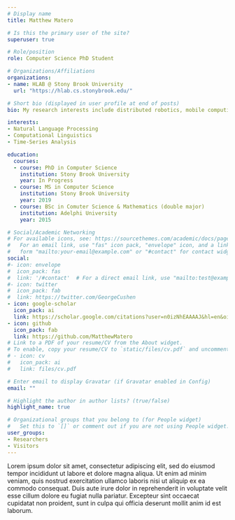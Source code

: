 ```yaml
---
# Display name
title: Matthew Matero

# Is this the primary user of the site?
superuser: true

# Role/position
role: Computer Science PhD Student

# Organizations/Affiliations
organizations:
- name: HLAB @ Stony Brook University
  url: "https://hlab.cs.stonybrook.edu/"

# Short bio (displayed in user profile at end of posts)
bio: My research interests include distributed robotics, mobile computing and programmable matter.

interests:
- Natural Language Processing
- Computational Linguistics
- Time-Series Analysis

education:
  courses:
  - course: PhD in Computer Science
    institution: Stony Brook University
    year: In Progress
  - course: MS in Computer Science
    institution: Stony Brook University
    year: 2019
  - course: BSc in Comuter Science & Mathematics (double major)
    institution: Adelphi University
    year: 2015

# Social/Academic Networking
# For available icons, see: https://sourcethemes.com/academic/docs/page-builder/#icons
#   For an email link, use "fas" icon pack, "envelope" icon, and a link in the
#   form "mailto:your-email@example.com" or "#contact" for contact widget.
social:
#- icon: envelope
#  icon_pack: fas
#  link: '/#contact'  # For a direct email link, use "mailto:test@example.org".
#- icon: twitter
#  icon_pack: fab
#  link: https://twitter.com/GeorgeCushen
- icon: google-scholar
  icon_pack: ai
  link: https://scholar.google.com/citations?user=n0izNhEAAAAJ&hl=en&oi=ao
- icon: github
  icon_pack: fab
  link: https://github.com/MatthewMatero
# Link to a PDF of your resume/CV from the About widget.
# To enable, copy your resume/CV to `static/files/cv.pdf` and uncomment the lines below.
# - icon: cv
#   icon_pack: ai
#   link: files/cv.pdf

# Enter email to display Gravatar (if Gravatar enabled in Config)
email: ""

# Highlight the author in author lists? (true/false)
highlight_name: true

# Organizational groups that you belong to (for People widget)
#   Set this to `[]` or comment out if you are not using People widget.
user_groups:
- Researchers
- Visitors
---
```


Lorem ipsum dolor sit amet, consectetur adipiscing elit, sed do eiusmod tempor incididunt ut labore et dolore magna aliqua. Ut enim ad minim veniam, quis nostrud exercitation ullamco laboris nisi ut aliquip ex ea commodo consequat. Duis aute irure dolor in reprehenderit in voluptate velit esse cillum dolore eu fugiat nulla pariatur. Excepteur sint occaecat cupidatat non proident, sunt in culpa qui officia deserunt mollit anim id est laborum.

